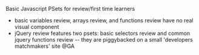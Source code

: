 Basic Javascript PSets for review/first time learners

* basic variables review, arrays review, and functions review have no real visual component
* jQuery review features two psets: basic selectors review and common jquery functions review -- they are piggybacked on a small 'developers matchmakers' site @GA
